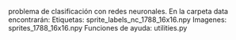 problema de clasificación con redes neuronales.
En la carpeta data encontrarán:
Etiquetas:
sprite_labels_nc_1788_16x16.npy
Imagenes:
sprites_1788_16x16.npy
Funciones de ayuda:
utilities.py
